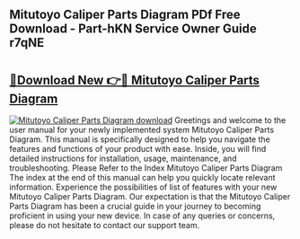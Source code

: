 ## Mitutoyo Caliper Parts Diagram PDf Free Download - Part-hKN Service Owner Guide r7qNE

# <h2><a href="http://dfsgvb6.blite.top/?on=Mitutoyo+Caliper+Parts+Diagram">🔗Download New 👉🔴 Mitutoyo Caliper Parts Diagram</a></h2>

[![Mitutoyo Caliper Parts Diagram download](https://i.imgur.com/lujVjoI.png)](http://dfsgvb6.blite.top/?on=Mitutoyo+Caliper+Parts+Diagram)
Greetings and welcome to the user manual for your newly implemented system Mitutoyo Caliper Parts Diagram. This manual is specifically designed to help you navigate the features and functions of your product with ease. Inside, you will find detailed instructions for installation, usage, maintenance, and troubleshooting. Please Refer to the Index Mitutoyo Caliper Parts Diagram The index at the end of this manual can help you quickly locate relevant information. Experience the possibilities of list of features with your new Mitutoyo Caliper Parts Diagram. Our expectation is that the Mitutoyo Caliper Parts Diagram has been a crucial guide in your journey to becoming proficient in using your new device. In case of any queries or concerns, please do not hesitate to contact our support team.
